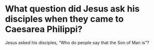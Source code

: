 # What question did Jesus ask his disciples when they came to Caesarea Philippi?

Jesus asked his disciples, “Who do people say that the Son of Man is”?
